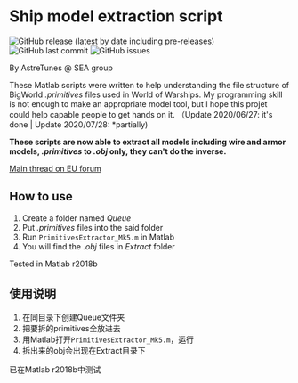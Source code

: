 # Ship model extraction script

![GitHub release (latest by date including pre-releases)](https://img.shields.io/github/v/release/SEA-group/Ship-model-extraction-demo?include_prereleases)
![GitHub last commit](https://img.shields.io/github/last-commit/SEA-group/Ship-model-extraction-demo)
![GitHub issues](https://img.shields.io/github/issues-raw/SEA-group/Ship-model-extraction-demo)

By AstreTunes @ SEA group

These Matlab scripts were written to help understanding the file structure of BigWorld *.primitives* files used in World of Warships. My programming skill is not enough to make an appropriate model tool, but I hope this projet could help capable people to get hands on it. （Update 2020/06/27: it's done | Update 2020/07/28: *partially)

**These scripts are now able to extract all models including wire and armor models, *.primitives* to *.obj* only, they can't do the inverse.**

[Main thread on EU forum](https://forum.worldofwarships.eu/topic/120372-read-3d-models-from-%E2%80%9Cprimitives%E2%80%9D-files/)

## How to use
1. Create a folder named *Queue*
2. Put *.primitives* files into the said folder
3. Run `PrimitivesExtractor_Mk5.m` in Matlab
4. You will find the *.obj* files in *Extract* folder

Tested in Matlab r2018b

## 使用说明
1. 在同目录下创建Queue文件夹
2. 把要拆的primitives全放进去
3. 用Matlab打开`PrimitivesExtractor_Mk5.m`，运行
4. 拆出来的obj会出现在Extract目录下

已在Matlab r2018b中测试

